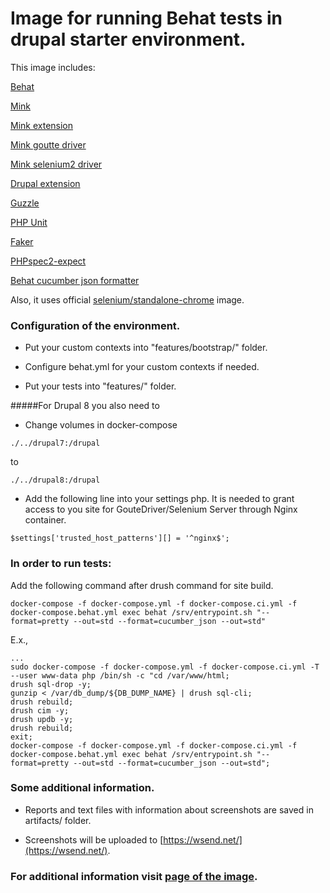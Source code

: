 Image for running Behat tests in drupal starter environment.
============

This image includes:

[Behat](https://packagist.org/packages/behat/behat)

[Mink](https://packagist.org/packages/behat/mink)

[Mink extension](https://packagist.org/packages/behat/mink-extension)

[Mink goutte driver](https://packagist.org/packages/behat/mink-goutte-driver)

[Mink selenium2 driver](https://packagist.org/packages/behat/mink-selenium2-driver)

[Drupal extension](https://packagist.org/packages/drupal/drupal-extension)

[Guzzle](https://packagist.org/packages/guzzlehttp/guzzle)

[PHP Unit](https://packagist.org/packages/phpunit/phpunit)

[Faker](https://packagist.org/packages/fzaninotto/faker)

[PHPspec2-expect](https://packagist.org/packages/bossa/phpspec2-expect)

[Behat cucumber json formatter](https://packagist.org/packages/vanare/behat-cucumber-json-formatter)

Also, it uses official [selenium/standalone-chrome](https://github.com/SeleniumHQ/docker-selenium) image.

### Configuration of the environment.

* Put your custom contexts into "features/bootstrap/" folder.

* Configure behat.yml for your custom contexts if needed.

* Put your tests  into "features/" folder.

#####For Drupal 8 you also need to

* Change volumes in docker-compose

```
./../drupal7:/drupal
```

to 

```
./../drupal8:/drupal
```

* Add the following line into your settings php. It is needed to grant access to you site for GouteDriver/Selenium Server through Nginx container.
```
$settings['trusted_host_patterns'][] = '^nginx$';
```

### In order to run tests:

Add the following command after drush command for site build.

```
docker-compose -f docker-compose.yml -f docker-compose.ci.yml -f docker-compose.behat.yml exec behat /srv/entrypoint.sh "--format=pretty --out=std --format=cucumber_json --out=std" 
```

E.x.,

```
...
sudo docker-compose -f docker-compose.yml -f docker-compose.ci.yml -T --user www-data php /bin/sh -c "cd /var/www/html;
drush sql-drop -y;
gunzip < /var/db_dump/${DB_DUMP_NAME} | drush sql-cli;
drush rebuild;
drush cim -y;
drush updb -y;
drush rebuild; 
exit;
docker-compose -f docker-compose.yml -f docker-compose.ci.yml -f docker-compose.behat.yml exec behat /srv/entrypoint.sh "--format=pretty --out=std --format=cucumber_json --out=std"; 
```

### Some additional information. 

* Reports and text files with information about screenshots are saved in artifacts/ folder.

* Screenshots will be uploaded to [https://wsend.net/](https://wsend.net/).

### For additional information visit [page of the image](https://hub.docker.com/r/bergil/docker-behat/).
